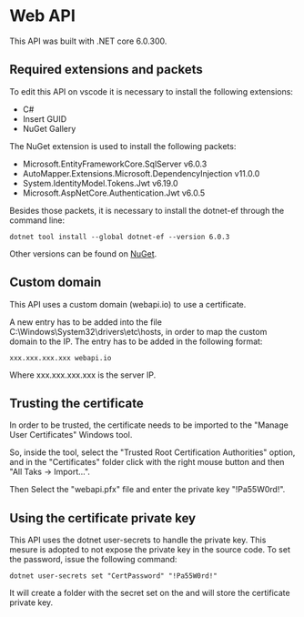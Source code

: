 # Web API
This API was built with .NET core 6.0.300.

## Required extensions and packets
To edit this API on vscode it is necessary to install the following extensions:
- C#
- Insert GUID
- NuGet Gallery

The NuGet extension is used to install the following packets:
- Microsoft.EntityFrameworkCore.SqlServer v6.0.3
- AutoMapper.Extensions.Microsoft.DependencyInjection v11.0.0
- System.IdentityModel.Tokens.Jwt v6.19.0
- Microsoft.AspNetCore.Authentication.Jwt v6.0.5

Besides those packets, it is necessary to install the dotnet-ef through the command line:
```
dotnet tool install --global dotnet-ef --version 6.0.3
```

Other versions can be found on [NuGet](https://www.nuget.org/packages/dotnet-ef/).

## Custom domain
This API uses a custom domain (webapi.io) to use a certificate.

A new entry has to be added into the file C:\Windows\System32\drivers\etc\hosts, in order to map the custom domain to the IP. The entry has to be added in the following format:
```
xxx.xxx.xxx.xxx webapi.io
```

Where xxx.xxx.xxx.xxx is the server IP.

## Trusting the certificate
In order to be trusted, the certificate needs to be imported to the "Manage User Certificates" Windows tool.

So, inside the tool, select the "Trusted Root Certification Authorities" option, and in the "Certificates" folder click with the right mouse button and then "All Taks -> Import...".

Then Select the "webapi.pfx" file and enter the private key "!Pa55W0rd!".

## Using the certificate private key
This API uses the dotnet user-secrets to handle the private key. This mesure is adopted to not expose the private key in the source code. To set the password, issue the following command:
```
dotnet user-secrets set "CertPassword" "!Pa55W0rd!"
```

It will create a folder with the secret set on the <UserSecretsId> and will store the certificate private key.
